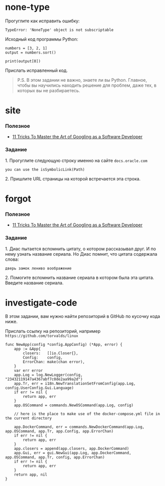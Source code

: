 <h1>none-type</h1>

<p>Прогуглите как исправить ошибку:</p>

<pre><code>TypeError: 'NoneType' object is not subscriptable
</code></pre>

<p>Исходный код программы Python:</p>

<pre><code class="language-python">numbers = [3, 2, 1]
output = numbers.sort()

print(output[0])</code></pre>

<p>Прислать исправленный код.</p>

<blockquote>
<p>P.S. В этом задании не важно, знаете ли вы Python. Главное, чтобы вы научились находить решение для проблем, даже тех, в которых вы не разбираетесь.</p>
</blockquote>

<h1>site</h1>

<h3>Полезное</h3>

<ul>
	<li><a href="https://betterprogramming.pub/11-tricks-to-master-the-art-of-googling-as-a-software-developer-2e00b7568b7d" rel="nofollow noopener noreferrer">11 Tricks To Master the Art of Googling as a Software Developer</a></li>
</ul>

<h3>Задание</h3>

<p>1. Прогуглите следующую строку именно на сайте <code>docs.oracle.com</code></p>

<pre><code>you can use the isSymbolicLink(Path)
</code></pre>

<p>2. Пришлите URL страницы на которой встречается эта строка.</p>



<h1>forgot</h1>

<h3>Полезное</h3>

<ul>
	<li><a href="https://betterprogramming.pub/11-tricks-to-master-the-art-of-googling-as-a-software-developer-2e00b7568b7d" rel="nofollow noopener noreferrer">11 Tricks To Master the Art of Googling as a Software Developer</a></li>
</ul>

<h3>Задание</h3>

<p>1. Диас пытается вспомнить цитату, о котором рассказывал друг. И по нему узнать название сериала. Но Диас помнит, что цитата содержала слова:</p>

<pre><code>дверь замок лениво воображение
</code></pre>

<p>2. Помогите вспомнить название сериала в котором была эта цитата. Введите название сериала.</p>


<h1>investigate-code</h1>

<p>В этом задании, вам нужно найти репозиторий в GitHub по кусочку кода ниже.</p>

<p>Прислать ссылку на репозиторий, например <code>https://github.com/torvalds/linux</code></p>

<pre><code class="language-go">func NewApp(config *config.AppConfig) (*App, error) {
	app := &amp;App{
		closers:   []io.Closer{},
		Config:    config,
		ErrorChan: make(chan error),
	}
	var err error
	app.Log = log.NewLogger(config, "23432119147a4367abf7c0de2aa99a2d")
	app.Tr, err = i18n.NewTranslationSetFromConfig(app.Log, config.UserConfig.Gui.Language)
	if err != nil {
		return app, err
	}
	app.OSCommand = commands.NewOSCommand(app.Log, config)

	// here is the place to make use of the docker-compose.yml file in the current directory

	app.DockerCommand, err = commands.NewDockerCommand(app.Log, app.OSCommand, app.Tr, app.Config, app.ErrorChan)
	if err != nil {
		return app, err
	}
	app.closers = append(app.closers, app.DockerCommand)
	app.Gui, err = gui.NewGui(app.Log, app.DockerCommand, app.OSCommand, app.Tr, config, app.ErrorChan)
	if err != nil {
		return app, err
	}
	return app, nil
}</code></pre>


